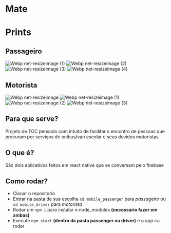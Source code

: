 # Mate

# Prints
## Passageiro
![Webp net-resizeimage (1)](https://user-images.githubusercontent.com/39389740/98268325-2523d880-1f6b-11eb-995b-30799cfc5cb1.png)
![Webp net-resizeimage (2)](https://user-images.githubusercontent.com/39389740/98268324-248b4200-1f6b-11eb-8c99-ab356c67206c.png)
![Webp net-resizeimage (3)](https://user-images.githubusercontent.com/39389740/98268320-248b4200-1f6b-11eb-99d3-3a3474877678.png)
![Webp net-resizeimage (4)](https://user-images.githubusercontent.com/39389740/98268318-235a1500-1f6b-11eb-974a-60d89df7cd20.png)
## Motorista
![Webp net-resizeimage](https://user-images.githubusercontent.com/39389740/98272408-d167be00-1f6f-11eb-9fa7-456b3726ab8d.png)
![Webp net-resizeimage (1)](https://user-images.githubusercontent.com/39389740/98272405-d0cf2780-1f6f-11eb-9655-2a60bfed0e75.png)
![Webp net-resizeimage (2)](https://user-images.githubusercontent.com/39389740/98272404-d0369100-1f6f-11eb-8a6d-c17439fc3071.png)
![Webp net-resizeimage (3)](https://user-images.githubusercontent.com/39389740/98272399-cf9dfa80-1f6f-11eb-9a8b-b03068482cd1.png)

## Para que serve?
Projeto de TCC pensado com intuito de facilitar o encontro de pessoas que procuram por serviços de onibus/van escolar e seus devidos motoristas

## O que é?
São dois aplicativos feitos em react native que se conversam pelo firebase

## Como rodar?
- Clonar o repositorio
- Entrar na pasta de sua escolha `cd mobile_passenger` para *passageiro* ou `cd mobile_driver` para *motorista*
- Rodar um `npm i` para instalar o node_modules **(necessario fazer em ambas)**
- Execute `npm start` **(dentro da pasta passenger ou driver)** e o app ira rodar



